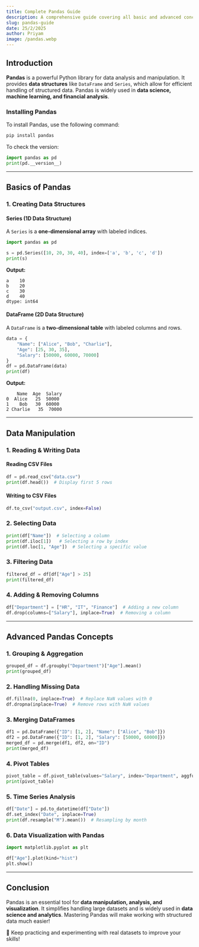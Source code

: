 ```yaml
---
title: Complete Pandas Guide
description: A comprehensive guide covering all basic and advanced concepts of the Pandas library in Python.
slug: pandas-guide
date: 25/2/2025
author: Priyam
image: /pandas.webp
---
```


## Introduction

**Pandas** is a powerful Python library for data analysis and manipulation. It provides **data structures** like `DataFrame` and `Series`, which allow for efficient handling of structured data. Pandas is widely used in **data science, machine learning, and financial analysis**.

### Installing Pandas

To install Pandas, use the following command:

```sh
pip install pandas
```

To check the version:

```python
import pandas as pd
print(pd.__version__)
```

---

## Basics of Pandas

### 1. Creating Data Structures

#### **Series** (1D Data Structure)

A `Series` is a **one-dimensional array** with labeled indices.

```python
import pandas as pd

s = pd.Series([10, 20, 30, 40], index=['a', 'b', 'c', 'd'])
print(s)
```

**Output:**
```
a    10
b    20
c    30
d    40
dtype: int64
```

#### **DataFrame** (2D Data Structure)

A `DataFrame` is a **two-dimensional table** with labeled columns and rows.

```python
data = {
    "Name": ["Alice", "Bob", "Charlie"],
    "Age": [25, 30, 35],
    "Salary": [50000, 60000, 70000]
}
df = pd.DataFrame(data)
print(df)
```

**Output:**
```
    Name  Age  Salary
0  Alice   25  50000
1    Bob   30  60000
2 Charlie   35  70000
```

---

## Data Manipulation

### 1. Reading & Writing Data

#### Reading CSV Files

```python
df = pd.read_csv("data.csv")
print(df.head())  # Display first 5 rows
```

#### Writing to CSV Files

```python
df.to_csv("output.csv", index=False)
```

### 2. Selecting Data

```python
print(df["Name"])  # Selecting a column
print(df.iloc[1])   # Selecting a row by index
print(df.loc[1, "Age"])  # Selecting a specific value
```

### 3. Filtering Data

```python
filtered_df = df[df["Age"] > 25]
print(filtered_df)
```

### 4. Adding & Removing Columns

```python
df["Department"] = ["HR", "IT", "Finance"]  # Adding a new column
df.drop(columns=["Salary"], inplace=True)  # Removing a column
```

---

## Advanced Pandas Concepts

### 1. Grouping & Aggregation

```python
grouped_df = df.groupby("Department")["Age"].mean()
print(grouped_df)
```

### 2. Handling Missing Data

```python
df.fillna(0, inplace=True)  # Replace NaN values with 0
df.dropna(inplace=True)  # Remove rows with NaN values
```

### 3. Merging DataFrames

```python
df1 = pd.DataFrame({"ID": [1, 2], "Name": ["Alice", "Bob"]})
df2 = pd.DataFrame({"ID": [1, 2], "Salary": [50000, 60000]})
merged_df = pd.merge(df1, df2, on="ID")
print(merged_df)
```

### 4. Pivot Tables

```python
pivot_table = df.pivot_table(values="Salary", index="Department", aggfunc="mean")
print(pivot_table)
```

### 5. Time Series Analysis

```python
df["Date"] = pd.to_datetime(df["Date"])
df.set_index("Date", inplace=True)
print(df.resample("M").mean())  # Resampling by month
```

### 6. Data Visualization with Pandas

```python
import matplotlib.pyplot as plt

df["Age"].plot(kind="hist")
plt.show()
```

---

## Conclusion

Pandas is an essential tool for **data manipulation, analysis, and visualization**. It simplifies handling large datasets and is widely used in **data science and analytics**. Mastering Pandas will make working with structured data much easier!

🚀 Keep practicing and experimenting with real datasets to improve your skills!

